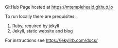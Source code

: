 GitHub Page hosted at https://mtempleheald.github.io

To run locally there are prequisites:
1. Ruby, required by jekyll
2. Jekyll, static website and blog 

For instructions see https://jekyllrb.com/docs/
